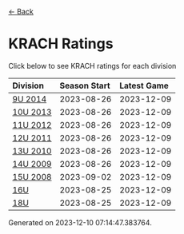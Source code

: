 [<- Back](../readme.md)
# KRACH Ratings
Click below to see KRACH ratings for each division

| Division | Season Start | Latest Game |
| :-- | :-- | :-- |
| [9U 2014](9U-2014-ratings.md) | 2023-08-26 | 2023-12-09 |
| [10U 2013](10U-2013-ratings.md) | 2023-08-26 | 2023-12-09 |
| [11U 2012](11U-2012-ratings.md) | 2023-08-26 | 2023-12-09 |
| [12U 2011](12U-2011-ratings.md) | 2023-08-26 | 2023-12-09 |
| [13U 2010](13U-2010-ratings.md) | 2023-08-26 | 2023-12-09 |
| [14U 2009](14U-2009-ratings.md) | 2023-08-26 | 2023-12-09 |
| [15U 2008](15U-2008-ratings.md) | 2023-09-02 | 2023-12-09 |
| [16U](16U-ratings.md) | 2023-08-25 | 2023-12-09 |
| [18U](18U-ratings.md) | 2023-08-25 | 2023-12-09 |

Generated on 2023-12-10 07:14:47.383764.
